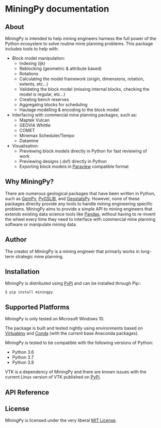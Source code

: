 # MiningPy documentation

## About
MiningPy is intended to help mining engineers harness the full power of the Python ecosystem to solve routine mine planning problems.
This package includes tools to help with:

- Block model manipulation:
   - Indexing (ijk)
   - Reblocking (geometric & attribute based)
   - Rotations
   - Calculating the model framework (origin, dimensions, rotation, extents, etc...)
   - Validating the block model (missing internal blocks, checking the model is regular, etc...)
   - Creating bench reserves
   - Aggregatng blocks for scheduling
   - Haulage modelling & encoding to the block model
- Interfacing with commercial mine planning packages, such as:
   - Maptek Vulcan
   - GEOVIA Whittle
   - COMET
   - Minemax Scheduler/Tempo
   - Datamine
- Visualisation:
   - Previewing block models directly in Python for fast reviewing of work
   - Previewing designs (.dxf) directly in Python
   - Exporting block models in [Paraview](https://www.paraview.org/) compatible format

## Why MiningPy?

There are numerous geological packages that have been written in Python, such as [GemPy](https://www.gempy.org), [PyGSLIB](https://opengeostat.github.io/pygslib), and [GeostatsPy](https://github.com/GeostatsGuy/GeostatsPy).
However, none of these packages directly provide any tools to handle mining engineering specific problems.
MiningPy aims to provide a simple API to mining engineers that extends existing data science tools like [Pandas](https://pandas.pydata.org), without having to re-invent the wheel every time they need to interface with commercial mine planning software or manipulate mining data.

## Author

The creator of MiningPy is a mining engineer that primarly works in long-term strategic mine planning.
    
## Installation

MiningPy is distributed using [PyPi](https://pypi.org) and can be installed through Pip::

    $ pip install miningpy

    
## Supported Platforms

MiningPy is only tested on Microsoft Windows 10.

The package is built and tested nightly using environments based on [Virtualenv](https://virtualenv.pypa.io/) and [Conda](https://docs.conda.io) (with the current base Anaconda packages).

MiningPy is tested to be compatible with the following versions of Python:

- Python 3.6
- Python 3.7
- Python 3.8

VTK is a dependency of MiningPy and there are known issues with the current Linux version of VTK published on [PyPi](https://pypi.org/project/vtk/).

## API Reference



## License
MiningPy is licensed under the very liberal [MIT License](http://opensource.org/licenses/mit-license.php).

